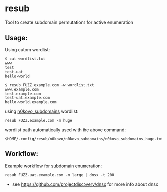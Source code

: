 # resub
Tool to create subdomain permutations for active enumeration

## Usage:

Using cutom wordlist:

```
$ cat wordlist.txt 
www
test
test-uat
hello-world

$ resub FUZZ.example.com -w wordlist.txt 
www.example.com
test.example.com
test-uat.example.com
hello-world.example.com
```

using [n0kovo_subdomains](https://github.com/n0kovo/n0kovo_subdomains) wordlist:

```
resub FUZZ.example.com -m huge
```

wordlist path automatically used with the above command:

```
$HOME/.config/resub/n0kovo/n0kovo_subdomains/n0kovo_subdomains_huge.txt
```

## Workflow:

Example workflow for subdomain enumeration:

```
resub FUZZ-uat.example.com -m large | dnsx -t 200
```

- see https://github.com/projectdiscovery/dnsx for more info about dnsx
